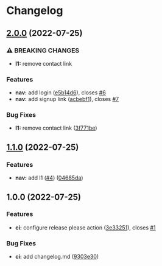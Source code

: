 # Changelog

## [2.0.0](https://github.com/andrewhampton/release-please-test/compare/v1.1.0...v2.0.0) (2022-07-25)


### ⚠ BREAKING CHANGES

* **l1:** remove contact link

### Features

* **nav:** add login ([e5b14d6](https://github.com/andrewhampton/release-please-test/commit/e5b14d6bf93291496e460f60c8e35c4b6d413913)), closes [#6](https://github.com/andrewhampton/release-please-test/issues/6)
* **nav:** add signup link ([acbebf1](https://github.com/andrewhampton/release-please-test/commit/acbebf1998e19b3d406e566bb7c58a91fed47ee4)), closes [#7](https://github.com/andrewhampton/release-please-test/issues/7)


### Bug Fixes

* **l1:** remove contact link ([3f771be](https://github.com/andrewhampton/release-please-test/commit/3f771be860012772460fba3cb2f6d9a01549c6e9))

## [1.1.0](https://github.com/andrewhampton/release-please-test/compare/v1.0.0...v1.1.0) (2022-07-25)


### Features

* **nav:** add l1 ([#4](https://github.com/andrewhampton/release-please-test/issues/4)) ([04685da](https://github.com/andrewhampton/release-please-test/commit/04685da9f65105698284f373c326359e1ae2a81d))

## 1.0.0 (2022-07-25)


### Features

* **ci:** configure release please action ([3e33251](https://github.com/andrewhampton/release-please-test/commit/3e33251ef342ce631253dd5845a6af9bf9d84a5e)), closes [#1](https://github.com/andrewhampton/release-please-test/issues/1)


### Bug Fixes

* **ci:** add changelog.md ([9303e30](https://github.com/andrewhampton/release-please-test/commit/9303e30d81e2dccbcab2e031ed206af96e41249b))
